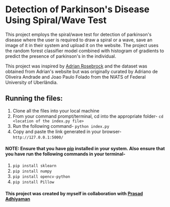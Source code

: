 # Detection of Parkinson's Disease Using Spiral/Wave Test
This project employs the spiral/wave test for detection of parkinson's disease where the user is required to draw a spiral or a wave, save an image of it in their system and 
upload it on the website. The project uses the random forest classifier model combined with histogram of gradients to predict the presence of parkinson's in the individual.

This project was inspired by [Adrian Rosebrock](https://www.pyimagesearch.com/2019/04/29/detecting-parkinsons-disease-with-opencv-computer-vision-and-the-spiral-wave-test) and the dataset was obtained from Adrian's website but was originally curated by Adriano de Oliveira Andrade and Joao Paulo Folado from the NIATS of Federal University of Uberlândia.

## Running the files:
1) Clone all the files into your local machine
2) From your command prompt/terminal, cd into the appropriate folder- `cd <location of the index.py file>`
3) Run the following command- `python index.py`
4) Copy and paste the link generated in your browser- `http://127.0.0.1:5000/`

#### NOTE: Ensure that you have [pip](https://pip.pypa.io/en/stable/installing/) installed in your system. Also ensure that you have run the following commands in your terminal-
1. `pip install sklearn`
2. `pip install numpy`
3. `pip install opencv-python`
4. `pip install Pillow`

#### This project was created by myself in collaboration with [Prasad Adhiyaman](https://github.com/Prasad-adhi/Detection-of-Parkinsons-Disease)
